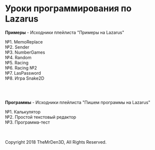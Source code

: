 <!DOCTYPE html>
<html>

<head>
   <meta charset="utf-8"> 
</head>    
    
<body>
  <h1>Уроки программирования по Lazarus </h1>
  <p><b>Примеры</b> - Исходники плейлиста "Примеры на Lazarus"</p>
    №1. MemoReplace<br>
    №2. Sender<br> 
    №3. NumberGames<br>
    №4. Random<br> 
    №5. Racing<br> 
    №6. Racing №2<br> 
    №7. LasPassword<br>
	№8. Игра Snake2D
	
<br><br>
  <p><b>Программы</b> - Исходники плейлиста "Пишем программы на Lazarus"</p>
    №1. Калькулятор<br> 
    №2. Простой текстовый редактор<br>
    №3. Программа-тест<br>    
    
<br><br>
    Copyright 2018 TheMrDen3D, All Rights Reserved.
</body>    

</html>